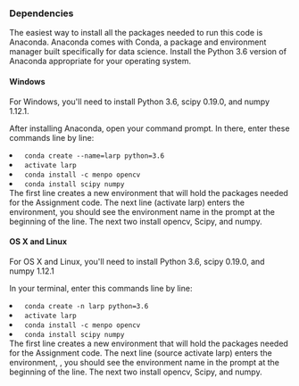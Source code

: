 ### Dependencies
The easiest way to install all the packages needed to run this code is Anaconda. Anaconda comes with Conda, a package and environment manager built specifically for data science. Install the Python 3.6 version of Anaconda appropriate for your operating system.


#### Windows

For Windows, you'll need to install Python 3.6, scipy  0.19.0, and numpy 1.12.1.

After installing Anaconda, open your command prompt. In there, enter these commands line by line:

<li><code> conda create --name=larp python=3.6 </code></li>
<li><code> activate larp </code></li>
<li><code> conda install -c menpo opencv </code></li>
<li><code> conda install scipy numpy </code></li>
The first line creates a new environment that will hold the packages needed for the Assignment code. The next line (activate larp) enters the environment, you should see the environment name in the prompt at the beginning of the line. The next two install opencv, Scipy, and numpy.

#### OS X and Linux
For OS X and Linux, you'll need to install Python 3.6, scipy 0.19.0, and numpy 1.12.1

In your terminal, enter this commands line by line:

<li><code> conda create -n larp python=3.6 </code></li>
<li><code> activate larp </code></li>
<li><code> conda install -c menpo opencv </code></li>
<li><code> conda install scipy numpy </code></li>
The first line creates a new environment that will hold the packages needed for the Assignment code. The next line (source activate larp) enters the environment, , you should see the environment name in the prompt at the beginning of the line. The next two install opencv, Scipy, and numpy.
